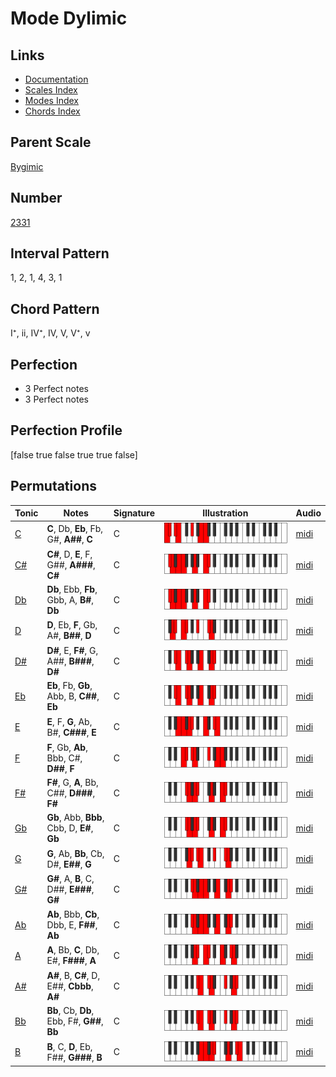 # Mode Dylimic

## Links

- [Documentation](index.md)
- [Scales Index](Scales.md)
- [Modes Index](Modes.md)
- [Chords Index](Chords.md)

## Parent Scale

[Bygimic](ScaleBygimic.md)

## Number

[2331](https://ianring.com/musictheory/scales/2331)

## Interval Pattern

1, 2, 1, 4, 3, 1

## Chord Pattern

I⁺, ii, IV⁺, IV, V, V⁺, v

## Perfection

- 3 Perfect notes
- 3 Perfect notes

## Perfection Profile

[false true false true true false]

## Permutations

| Tonic | Notes | Signature | Illustration | Audio |
|-------|-------|-----------|--------------|-------|
| [C](ModeCNaturalDylimic.md) | **C**, Db, **Eb**, Fb, G#, **A##**, **C** | C | ![CNaturalDylimic](ModeCNaturalDylimic.png) | [midi](https://github.com/edipermadi/music/blob/main/docs/ModeCNaturalDylimic.mid?raw=true) |
| [C#](ModeCSharpDylimic.md) | **C#**, D, **E**, F, G##, **A###**, **C#** | C | ![CSharpDylimic](ModeCSharpDylimic.png) | [midi](https://github.com/edipermadi/music/blob/main/docs/ModeCSharpDylimic.mid?raw=true) |
| [Db](ModeDFlatDylimic.md) | **Db**, Ebb, **Fb**, Gbb, A, **B#**, **Db** | C | ![DFlatDylimic](ModeDFlatDylimic.png) | [midi](https://github.com/edipermadi/music/blob/main/docs/ModeDFlatDylimic.mid?raw=true) |
| [D](ModeDNaturalDylimic.md) | **D**, Eb, **F**, Gb, A#, **B##**, **D** | C | ![DNaturalDylimic](ModeDNaturalDylimic.png) | [midi](https://github.com/edipermadi/music/blob/main/docs/ModeDNaturalDylimic.mid?raw=true) |
| [D#](ModeDSharpDylimic.md) | **D#**, E, **F#**, G, A##, **B###**, **D#** | C | ![DSharpDylimic](ModeDSharpDylimic.png) | [midi](https://github.com/edipermadi/music/blob/main/docs/ModeDSharpDylimic.mid?raw=true) |
| [Eb](ModeEFlatDylimic.md) | **Eb**, Fb, **Gb**, Abb, B, **C##**, **Eb** | C | ![EFlatDylimic](ModeEFlatDylimic.png) | [midi](https://github.com/edipermadi/music/blob/main/docs/ModeEFlatDylimic.mid?raw=true) |
| [E](ModeENaturalDylimic.md) | **E**, F, **G**, Ab, B#, **C###**, **E** | C | ![ENaturalDylimic](ModeENaturalDylimic.png) | [midi](https://github.com/edipermadi/music/blob/main/docs/ModeENaturalDylimic.mid?raw=true) |
| [F](ModeFNaturalDylimic.md) | **F**, Gb, **Ab**, Bbb, C#, **D##**, **F** | C | ![FNaturalDylimic](ModeFNaturalDylimic.png) | [midi](https://github.com/edipermadi/music/blob/main/docs/ModeFNaturalDylimic.mid?raw=true) |
| [F#](ModeFSharpDylimic.md) | **F#**, G, **A**, Bb, C##, **D###**, **F#** | C | ![FSharpDylimic](ModeFSharpDylimic.png) | [midi](https://github.com/edipermadi/music/blob/main/docs/ModeFSharpDylimic.mid?raw=true) |
| [Gb](ModeGFlatDylimic.md) | **Gb**, Abb, **Bbb**, Cbb, D, **E#**, **Gb** | C | ![GFlatDylimic](ModeGFlatDylimic.png) | [midi](https://github.com/edipermadi/music/blob/main/docs/ModeGFlatDylimic.mid?raw=true) |
| [G](ModeGNaturalDylimic.md) | **G**, Ab, **Bb**, Cb, D#, **E##**, **G** | C | ![GNaturalDylimic](ModeGNaturalDylimic.png) | [midi](https://github.com/edipermadi/music/blob/main/docs/ModeGNaturalDylimic.mid?raw=true) |
| [G#](ModeGSharpDylimic.md) | **G#**, A, **B**, C, D##, **E###**, **G#** | C | ![GSharpDylimic](ModeGSharpDylimic.png) | [midi](https://github.com/edipermadi/music/blob/main/docs/ModeGSharpDylimic.mid?raw=true) |
| [Ab](ModeAFlatDylimic.md) | **Ab**, Bbb, **Cb**, Dbb, E, **F##**, **Ab** | C | ![AFlatDylimic](ModeAFlatDylimic.png) | [midi](https://github.com/edipermadi/music/blob/main/docs/ModeAFlatDylimic.mid?raw=true) |
| [A](ModeANaturalDylimic.md) | **A**, Bb, **C**, Db, E#, **F###**, **A** | C | ![ANaturalDylimic](ModeANaturalDylimic.png) | [midi](https://github.com/edipermadi/music/blob/main/docs/ModeANaturalDylimic.mid?raw=true) |
| [A#](ModeASharpDylimic.md) | **A#**, B, **C#**, D, E##, **Cbbb**, **A#** | C | ![ASharpDylimic](ModeASharpDylimic.png) | [midi](https://github.com/edipermadi/music/blob/main/docs/ModeASharpDylimic.mid?raw=true) |
| [Bb](ModeBFlatDylimic.md) | **Bb**, Cb, **Db**, Ebb, F#, **G##**, **Bb** | C | ![BFlatDylimic](ModeBFlatDylimic.png) | [midi](https://github.com/edipermadi/music/blob/main/docs/ModeBFlatDylimic.mid?raw=true) |
| [B](ModeBNaturalDylimic.md) | **B**, C, **D**, Eb, F##, **G###**, **B** | C | ![BNaturalDylimic](ModeBNaturalDylimic.png) | [midi](https://github.com/edipermadi/music/blob/main/docs/ModeBNaturalDylimic.mid?raw=true) |
